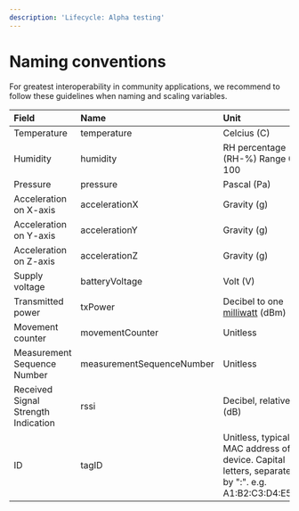 ```yaml
---
description: 'Lifecycle: Alpha testing'
---
```


# Naming conventions

For greatest interoperability in community applications, we recommend to follow these guidelines when naming and scaling variables.

| Field | Name | Unit |
| :--- | :--- | :--- |
| Temperature | temperature | Celcius \(C\) |
| Humidity | humidity | RH percentage \(RH-%\) Range 0 ... 100 |
| Pressure | pressure |  Pascal \(Pa\) |
| Acceleration on X-axis | accelerationX |  Gravity \(g\) |
| Acceleration on Y-axis | accelerationY |  Gravity \(g\) |
| Acceleration on Z-axis | accelerationZ |  Gravity \(g\) |
| Supply voltage | batteryVoltage |  Volt \(V\) |
| Transmitted power | txPower | Decibel to one [milliwatt](https://en.wikipedia.org/wiki/Milliwatt) \(dBm\) |
| Movement counter | movementCounter | Unitless |
| Measurement Sequence Number | measurementSequenceNumber |  Unitless |
| Received Signal Strength Indication | rssi | Decibel, relative \(dB\) |
| ID | tagID | Unitless, typically MAC address of device. Capital letters, separated by ":". e.g. A1:B2:C3:D4:E5:F6 |



